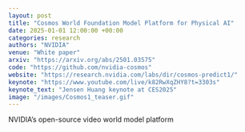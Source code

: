```yaml
---
layout: post
title: "Cosmos World Foundation Model Platform for Physical AI"
date: 2025-01-01 12:00:00 +00:00
categories: research
authors: "NVIDIA"
venue: "White paper"
arxiv: "https://arxiv.org/abs/2501.03575"
code: "https://github.com/nvidia-cosmos"
website: "https://research.nvidia.com/labs/dir/cosmos-predict1/"
keynote: "https://www.youtube.com/live/k82RwXqZHY8?t=3303s"
keynote_text: "Jensen Huang keynote at CES2025"
image: "/images/Cosmos1_teaser.gif"
---
```


NVIDIA’s open-source video world model platform